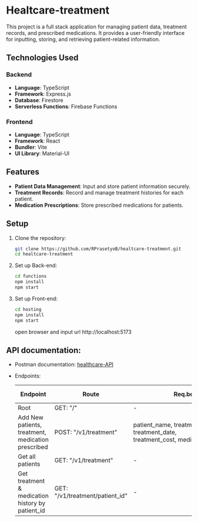 # Healtcare-treatment

This project is a full stack application for managing patient data, treatment records, and prescribed medications. It provides a user-friendly interface for inputting, storing, and retrieving patient-related information.

## Technologies Used

### Backend

- **Language**: TypeScript
- **Framework**: Express.js
- **Database**: Firestore
- **Serverless Functions**: Firebase Functions

### Frontend

- **Language**: TypeScript
- **Framework**: React
- **Bundler**: Vite
- **UI Library**: Material-UI

## Features

- **Patient Data Management**: Input and store patient information securely.
- **Treatment Records**: Record and manage treatment histories for each patient.
- **Medication Prescriptions**: Store prescribed medications for patients.

## Setup

1. Clone the repository:
   
   ```bash
   git clone https://github.com/RPrasetyoB/healtcare-treatment.git
   cd healtcare-treatment
   ```

2. Set up Back-end:
   
   ```bash
   cd functions
   npm install
   npm start
   ```

3. Set up Front-end:
   
   ```bash
   cd hosting
   npm install
   npm start
   ```
   open browser and input url  http://localhost:5173

## API documentation:

- Postman documentation: [healthcare-API](https://documenter.getpostman.com/view/30790473/2sA2rB1NQA)

- Endpoints: 
  
  | Endpoint                                           | Route                           | Req.body                                                                                   | Response status    |
  | -------------------------------------------------- | ------------------------------- | ------------------------------------------------------------------------------------------ | ------------------ |
  | Root                                               | GET: "/"                        | -                                                                                          | 200, 500           |
  | Add New patients, treatment, medication prescribed | POST: "/v1/treatment"           | patient_name, treatment_description, treatment_date, treatment_cost, medication_prescribed | 200, 201, 500      |
  | Get all patients                                   | GET: "/v1/treatment"            | -                                                                                          | 200, 201, 500      |
  | Get treatment & medication history by patient_id   | GET: "/v1/treatment/patient_id" | -                                                                                          | 200, 201, 404, 500 |
